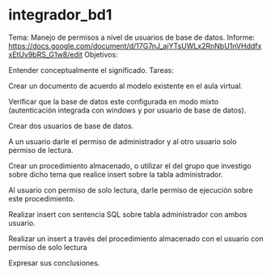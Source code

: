 # integrador_bd1

Tema: Manejo de permisos a nivel de usuarios de base de datos.
Informe: https://docs.google.com/document/d/17G7nJ_ajYTsUWLx2RnNbU1nVHddfxxEtUv9bRS_G1w8/edit
Objetivos:

Entender conceptualmente el significado.
Tareas: 

Crear un documento de acuerdo al modelo existente en el aula virtual.

Verificar que la base de datos este configurada en modo mixto (autenticación integrada con windows y por usuario de base de datos).

Crear dos usuarios de base de datos.

A un usuario darle el permiso de administrador y al otro usuario solo permiso de lectura.

Crear un procedimiento almacenado, o utilizar el del grupo que investigo sobre dicho tema que realice insert sobre la tabla administrador.

Al usuario con permiso de solo lectura, darle permiso de ejecución sobre este procedimiento.

Realizar insert con sentencia SQL sobre tabla administrador con ambos usuario.

Realizar un insert a través del procedimiento almacenado con el usuario con permiso de solo lectura

Expresar sus conclusiones.
